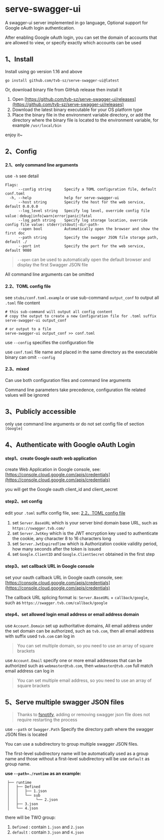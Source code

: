 # serve-swagger-ui

A swagger-ui server implemented in go language,
Optional support for Google oAuth login authentication.

After enabling Google oAuth login,
you can set the domain of accounts that are allowed to view,
or specify exactly which accounts can be used

## 1、Install

Install using go version 1.16 and above
````
go install github.com/tvb-sz/serve-swagger-ui@latest
````

Or, download binary file from GitHub release then install it
1. Open [https://github.com/tvb-sz/serve-swagger-ui/releases](https://github.com/tvb-sz/serve-swagger-ui/releases)
2. Download the latest binary executable for your OS platform type
3. Place the binary file in the environment variable directory, or add the directory where the binary file is located to the environment variable, for example `/usr/local/bin`

enjoy it~

## 2、Config

#### 2.1、only command line arguments

use `-h` see detail

````
Flags:
      --config string      Specify a TOML configuration file, default conf.toml
  -h, --help               help for serve-swagger-ui
      --host string        Specify the host for the web service, default 0.0.0.0
      --log_level string   Specify log level, override config file value：debug|info|warn|error|panic|fatal
      --log_path string    Specify log storage location, override config file value: stderr|stdout|-dir-path-
      --open bool          Automatically open the browser and show the first doc
      --path string        Specify the swagger JSON file storage path, default ./
      --port int           Specify the port for the web service, default 9080
````

> `--open` can be used to automatically open the default browser and display the first Swagger JSON file

All command line arguments can be omitted

#### 2.2、TOML config file

see `stubs/conf.toml.example`
or use sub-command `output_conf` to output all `.toml` file content

````
# this sub-command will output all config content
# copy the output to create a new Configuration file for .toml suffix
serve-swagger-ui output_conf

# or output to a file
serve-swagger-ui output_conf >> conf.toml
````

use `--config` specifies the configuration file

use `conf.toml` file name and placed in the same directory as the executable binary can omit `--config`

#### 2.3、mixed

Can use both configuration files and command line arguments

Command line parameters take precedence, configuration file related values will be ignored

## 3、Publicly accessible

only use command line arguments or do not set config file of section `[Google]`

## 4、Authenticate with Google oAuth Login

#### step1、create Google oauth web application

create Web Application in Google console, see: [https://console.cloud.google.com/apis/credentials](https://console.cloud.google.com/apis/credentials)

you will get the Google oauth client_id and client_secret

#### step2、set config

edit your `.toml` suffix config file, see: [2.2、TOML config file](#22toml-config-file)

1. set `Server.BaseURL` which is your server bind domain base URL, such as `https://swagger.tvb.com/`
2. set `Server.JwtKey` which is the JWT encryption key used to authenticate the cookie, any character 8 to 16 characters long
3. set `Server.JwtExpiredTime` which is Authorization cookie validity period, how many seconds after the token is issued
4. set `Google.ClientID` and `Google.ClientSecret` obtained in the first step

#### step3、set callback URL in Google console

set your oauth callback URL in Google oauth console, see: [https://console.cloud.google.com/apis/credentials](https://console.cloud.google.com/apis/credentials)

The callback URL splicing format is: `Server.BaseURL` + `callback/google`,  such as `https://swagger.tvb.com/callback/google`

#### step4、set allowed login email address or email address domain 

use `Account.Domain` set up authoritative domains,
All email address under the set domain can be authorized, 
such as `tvb.com`, then all email address with suffix used `tvb.com` can log in

> You can set multiple domain, so you need to use an array of square brackets

use `Account.Email` specify one or more email addresses that can be authorized
such as `webmaster@tvb.com`, then `webmaster@tvb.com` full match email address can log in

> You can set multiple email address, so you need to use an array of square brackets

## 5、Serve multiple swagger JSON files

> Thanks to [fsnotify](https://github.com/fsnotify/fsnotify), adding or removing swagger json file does not require restarting the process

use `--path` or `Swagger.Path` Specify the directory path where the swagger JSON files is located

You can use a subdirectory to group multiple swagger JSON files.

The first-level subdirectory name will be automatically used as a group name
and those without a first-level subdirectory will be use `default` as group name.

**use `--path=./runtime` as an example:**
````
 ├── runtime
 │   ├── Defined
 │   │   ├── 1.json
 │   │   └── sub
 │   │        └── 2.json
 │   ├── 3.json
 │   └── 4.json
````
there will be TWO group:
1. `Defined` : contain `1.json` and `2.json`
2. `default` : contain `3.json` and `4.json`

